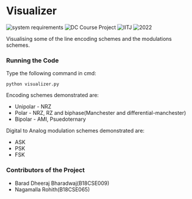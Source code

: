 # Visualizer
![system requirements](https://img.shields.io/badge/Python-3.7-orange)
![DC Course Project](https://img.shields.io/badge/Course_Project-DC-yellowgreen)
![IITJ](https://img.shields.io/badge/Institute-IITJ-yellow)
![2022](https://img.shields.io/badge/Batch-2022-blue)

Visualising some of the line encoding schemes and the modulations schemes.

### Running the Code
Type the following command in cmd:
```batch
python visualizer.py    
```
Encoding schemes demonstrated are:
- Unipolar - NRZ
- Polar - NRZ, RZ and biphase(Manchester and differential-manchester)
- Bipolar - AMI, Psuedoternary

Digital to Analog modulation schemes demonstrated are:
- ASK
- PSK
- FSK

### Contributors of the Project
+ Barad Dheeraj Bharadwaj(B18CSE009)
+ Nagamalla Rohith(B18CSE065)

